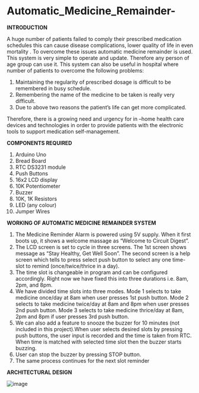 # Automatic_Medicine_Remainder-

**INTRODUCTION**

A huge number of patients failed to comply their prescribed medication schedules this can cause disease complications, lower quality of life in even mortality .
To overcome these issues automatic medicine remainder is used.
This system is very simple to operate and update. Therefore any person of age group can use it.
This system can also be useful in hospital where number of patients to overcome the following problems:
 1. Maintaining the regularity of prescribed dosage is difficult to be remembered in busy schedule.
 2. Remembering the name of the medicine to be taken is really very difficult.
 3. Due to above two reasons the patient’s life can get more complicated.

Therefore, there is a growing need and urgency for in –home health care devices and technologies in order to provide patients with the electronic tools to support medication self-management.

**COMPONENTS REQUIRED**
1. Arduino Uno                                                   
2. Bread Board                                             
3. RTC DS3231 module                                             
4. Push Buttons
5. 16x2 LCD display                                              
6. 10K Potentiometer
7. Buzzer                                                       
8. 10K, 1K Resistors
9. LED (any colour)                                            
10. Jumper Wires

**WORKING OF AUTOMATIC MEDICINE REMAINDER SYSTEM**
1. The Medicine Reminder Alarm is powered using 5V supply. When it first boots up, it shows a welcome massage as “Welcome to Circuit Digest”. 
2. The LCD screen is set to cycle in three screens. The 1st screen shows message as “Stay Healthy, Get Well Soon”. The second screen is a help screen which tells to press select push button to select any one time-slot to remind (once/twice/thrice in a day). 
3. The time slot is changeable in program and can be configured accordingly. Right now we have fixed this into three durations i.e. 8am, 2pm, and 8pm. 
4. We have divided time slots into three modes. Mode 1 selects to take medicine once/day at 8am when user presses 1st push button. Mode 2 selects to take medicine twice/day at 8am and 8pm when user presses 2nd push button. Mode 3 selects to take medicine thrice/day at 8am, 2pm and 8pm if user presses 3rd push button.
5. We can also add a feature to snooze the buzzer for 10 minutes (not included in this project).When user selects desired slots by pressing push buttons, the user input is recorded and the time is taken from RTC. When time is matched with selected time slot then the buzzer starts buzzing.
6. User can stop the buzzer by pressing STOP button. 
7. The same process continues for the next slot reminder


**ARCHITECTURAL DESIGN**

![image](https://user-images.githubusercontent.com/66819169/130248492-c4809532-c0ff-4626-9d25-1fc6affc3fe7.png)

